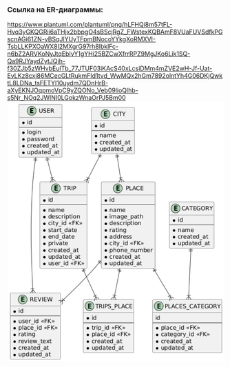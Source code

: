 ### Cсылка на ER-диаграммы:
https://www.plantuml.com/plantuml/png/hLFHQi8m57tFL-Hvq3yGKQGRii6aTHjx2bbpgO4sBScjRgZ_FWstexKQBAmF8VUaFUVSdfkPGscnAGi61ZN-yBSqJlYUyTFpmBNocoYYkgXoRMXVI-TsbLLKPXOaWX8I2MXgrG97rh8lbklFc-n6bZ2ARVKoNyJtqEbIvY1gYHi25BZCwXfrrRPZ9MgJKo6Lik1SQ-Qa9RJYaydZytJQjh-f30ZJb5zWHvbEulTb_77JTUF03iKAcS40xLcsiDMm4mZVE2wH-Jf-Uat-EvLKz8cxj86MCecGLtRukmFId1tvd_WwMQx2hGm7892olntYh4G06DKjQwktL8LDNa_tsFETYl10uydm7QDnHrB-aXyEKNJOqpmoVpC9yZQONo_Veb09lioQlhb-s5Nr_NOq2JWlNI0LGokzWnaOrPJ5Bm00
![Alt text](image.png)
